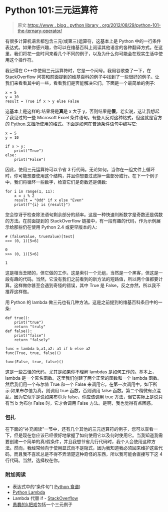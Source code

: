 # Python 101:三元运算符

> 原文:[https://www . blog . python library . org/2012/08/29/python-101-the-ternary-operator/](https://www.blog.pythonlibrary.org/2012/08/29/python-101-the-ternary-operator/)

有很多计算机语言都包含三元(或第三)运算符，这基本上是 Python 中的一行条件表达式。如果你感兴趣，你可以在维基百科上阅读其他语言的各种翻译方式。在这里，我们将花一些时间来看几个不同的例子，以及为什么你可能会在现实生活中使用这个操作符。

我记得在 C++中使用三元运算符时，它是一个问号。我用谷歌查了一下，在 StackOverflow 问答和前面提到的维基百科的例子中找到了一些很好的例子。让我们来看看其中的一些，看看我们是否能解决它们。下面是一个最简单的例子:

```
x = 5
y = 10
result = True if x > y else False

```

这基本上是这样的:结果将是**真**是 x 大于 y，否则结果是**假**。老实说，这让我想起了我见过的一些 Microsoft Excel 条件语句。有些人反对这种格式，但这就是官方的 [Python 文档](http://docs.python.org/release/3.0.1/reference/expressions.html#boolean-operations)所使用的格式。下面是如何在普通条件语句中编写它:

```
x = 5
y = 10

if x > y:
    print("True")
else:
    print("False")

```

因此，使用三元运算符可以节省 3 行代码。无论如何，当你在一组文件上循环时，你可能想要使用这个结构，并且你想要过滤掉一些部分或行。在下一个例子中，我们将循环一些数字，检查它们是奇数还是偶数:

```
for i in range(1, 11):
    x = i % 2
    result = "Odd" if x else "Even"
    print(f"{i} is {result}")

```

您会惊讶于检查除法语句剩余部分的频率。这是一种快速判断数字是奇数还是偶数的方法。在前面提到的 StackOverflow 链接中，有一段有趣的代码，作为示例展示给那些仍在使用 Python 2.4 或更早版本的人:

```
# (falseValue, trueValue)[test]
>>> (0, 1)[5>6]

0
>>> (0, 1)[5<6]

1

```

这是相当丑陋的，但它做的工作。这是索引一个元组，当然是一个黑客，但这是一段有趣的代码。当然，它没有我们之前看到的新方法的短路值，所以两个值都要计算。这样做你甚至会遇到奇怪的错误，其中 True 是 False，反之亦然，所以我不推荐这样做。

用 Python 的 lambda 做三元也有几种方法。这是之前提到的维基百科条目中的一条:

```
def true():
    print("true")
    return "truly"
def false():
    print("false")
    return "falsely"

func = lambda b,a1,a2: a1 if b else a2
func(True, true, false)()

func(False, true, false)()

```

这是一些古怪的代码，尤其是如果你不理解 lambdas 是如何工作的。基本上，lambda 是一个匿名函数。这里我们创建了两个正常的函数和一个 lambda 函数。然后我们用一个布尔值 True 和一个 False 来调用它。在第一次调用中，如下所示:如果布尔值为真，则调用 true 函数，否则调用 false 函数。第二个稍微有点混乱，因为它似乎是说如果布尔为 false，你应该调用 true 方法，但它实际上是说只有当 b 为布尔 False 时，它才会调用 False 方法。是啊，我也觉得有点困惑。

### 包扎

在下面的“补充阅读”一节中，还有几个其他的三元运算符的例子，您可以查看一下，但是现在您应该已经很好地掌握了如何使用它以及何时使用它。当我知道我需要创建一个简单的真/假条件，并且我想节省几行代码时，我个人会使用这种方法。然而，我经常倾向于使用显式而不是隐式，因为我知道我必须回来维护这些代码，而且我不喜欢总是不得不弄清楚这种奇怪的东西，所以我可能会直接写下这 4 行代码。当然，选择权在你。

### 附加阅读

*   表达式中的“条件句”( [Python 食谱](http://code.activestate.com/recipes/52310/))
*   [Python Lambda](https://www.blog.pythonlibrary.org/2010/07/19/the-python-lambda/)
*   Lambda 代替 if - [StackOverflow](http://stackoverflow.com/questions/7076703/lambda-instead-of-if-statement)
*   [愚蠢的λ把戏](http://p-nand-q.com/python/stupid_lambda_tricks.html)包括一个三元例子